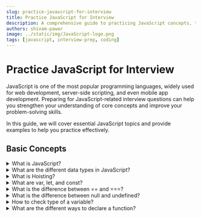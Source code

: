 ```yaml
---
slug: practice-javascript-for-interview
title: Practice JavaScript for Interview
description: A comprehensive guide to practicing JavaScript concepts, techniques, and problem-solving strategies for coding interviews. This guide is designed to help developers strengthen their understanding of JavaScript fundamentals, advanced topics, and common interview patterns.
authors: shivam-pawar
image: ../static/img/JavaScript-logo.png
tags: [javascript, interview-prep, coding]
---
```


# Practice JavaScript for Interview

JavaScript is one of the most popular programming languages, widely used for web development, server-side scripting, and even mobile app development. Preparing for JavaScript-related interview questions can help you strengthen your understanding of core concepts and improve your problem-solving skills.

In this guide, we will cover essential JavaScript topics and provide examples to help you practice effectively.

<!--truncate-->

## Basic Concepts
<details>
  <summary>What is JavaScript?</summary>

  JavaScript is a **lightweight**, **interpreted** scripting language primarily used for creating **interactive web pages**.

  It is **single-threaded** with asynchronous capabilities using callbacks, promises, and **async/await**.
</details>

<details>
  <summary>What are the different data types in JavaScript?</summary>

  <ul>
    <li>Primitive types: <code>String</code>, <code>Number</code>, <code>Boolean</code>, <code>Null</code>, <code>Undefined</code>, <code>Symbol</code>, <code>BigInt</code>.</li>
    <li>Non-primitive: <code>Object</code> (including Arrays and Functions).</li>
  </ul>
</details>

<details>
  <summary>What is Hoisting?</summary>

  Hoisting is a JavaScript mechanism where variables and functions are moved to the top of their containing scope (either function or global scope) during the compilation phase, before the code is executed.

  This means you can use certain variables and functions before they are actually declared in the code.

  **Function Hoisting**  

  Function declarations are hoisted with their full definition, so they can be called before they're written in the code. 

  ```javascript
  sayHello(); // Output: Hello!

  function sayHello() {
    console.log("Hello!");
  }
  ```

  **Variable Hoisting - `var`**  

  `var` declarations are hoisted, but only the declaration, not the initialization. Its value remains `undefined` until the assignment is reached.
  ```javascript
  console.log(x); // Output: undefined
  var x = 10;
  ```

  **Variable Hoisting - `let` or `const`**  

  `let` and `const` are also hoisted, but they are in the **Temporal Dead Zone (TDZ)** from the start of the block until the declaration is encountered, so accessing them before that throws an error (`ReferenceError`).
  ```javascript
  console.log(y); // ❌ ReferenceError: Cannot access 'y' before initialization.
  let y = 20;
  ```
</details>

<details>
  <summary>What are var, let, and const?</summary>

  These are the three ways to declare variables in JavaScript:

  **`var`**  
  Function-scoped.  
  Can be re-declared and updated.  
  Hoisted but initialized with `undefined`.  
  Not recommended due to potential scoping issues.  

  ```javascript
  var x = 10;
  console.log(x); // Output: 10
  ```

  **`let`**   
  Block-scoped.  
  Cannot be re-declared in the same scope but can be updated.  
  Hoisted but in the Temporal Dead Zone (TDZ) until declared.

  ```javascript
  let y = 20;
  y = 30; // Allowed
  console.log(y); // Output: 30
  ```

  **`const`**  
    Block-scoped.  
    Cannot be re-declared or updated (immutable reference).  
    Hoisted but in the Temporal Dead Zone (TDZ) until declared.

  ```javascript
  const z = 40;
  // z = 50; // ❌ TypeError: Assignment to constant variable.
  console.log(z); // Output: 40
  ```

  **Key Differences**  
    Use `let` for variables that will change.  
    Use `const` for variables that won't change.  
    Avoid `var` unless necessary for legacy code.  
</details>

<details>
  <summary>What is the difference between == and ===?</summary>
  
  **`==` (Equality Operator)**  
  Compares two values for equality after converting both values to a common type (`type coercion`).  
  ```javascript
  console.log(5 == "5"); // Output: true
  console.log(null == undefined); // Output: true
  ```

  **`===` (Strict Equality Operator)**  
  Compares two values for equality without performing `type coercion`.  
  Both the value and the type must be the same.  
  ```javascript
  console.log(5 === "5"); // Output: false
  console.log(null === undefined); // Output: false
  ```

  **Key Difference**  
  Use `===` to avoid unexpected results caused by type coercion.  
  Prefer `===` over `==` for stricter and more predictable comparisons.
</details>

<details>
  <summary>What is the difference between null and undefined?</summary>

  **`null`**  
  Represents the intentional absence of any object value.  
  It is an assignment value that can be explicitly set to indicate "no value."  
  ```javascript
  let a = null;
  console.log(a); // Output: null
  ```

  **`undefined`**  
  Represents a variable that has been declared but not yet assigned a value.  
  It is the default value for uninitialized variables.  
  ```javascript
  let b;
  console.log(b); // Output: undefined
  ```

  **Key Differences**    
  `null` is an object, while `undefined` is a type.  
  `null` must be explicitly assigned, whereas `undefined` is the default state of uninitialized variables.    
  Use `null` when you want to explicitly indicate "no value."    
  Avoid assigning `undefined` manually; let JavaScript handle it.

  **Comparison**  
  ```javascript
  console.log(null == undefined); // Output: true (loose equality)
  console.log(null === undefined); // Output: false (strict equality)
  ```
</details>

<details>
<summary>How to check type of a variable?</summary>

You can check the type of a variable in JavaScript using the `typeof` operator. It returns a string indicating the type of the operand.

**Examples**  
```javascript
console.log(typeof "Hello"); // Output: "string"
console.log(typeof 42); // Output: "number"
console.log(typeof true); // Output: "boolean"
console.log(typeof undefined); // Output: "undefined"
console.log(typeof null); // Output: "object" 
console.log(typeof {}); // Output: "object"
console.log(typeof []); // Output: "object" // Arrays are also objects
console.log(typeof function() {}); // Output: "function"
```

**Special Cases**    
  `null` is considered an object due to a bug in the initial implementation of JavaScript. Use `x === null` to check for `null` explicitly.  
  To differentiate between arrays and objects, use `Array.isArray()`:
  ```javascript
  console.log(Array.isArray([])); // Output: true
  console.log(Array.isArray({})); // Output: false
  ```

**Best Practices**  
Use `typeof` for primitive types.  
Use `Array.isArray()` to check for arrays.  
Use `instanceof` to check for specific object types:
```javascript
console.log([] instanceof Array); // Output: true
console.log({} instanceof Object); // Output: true
```
</details>

<details>
  <summary>What are the different ways to declare a function?</summary>

  JavaScript provides several ways to declare functions:

  **1. Function Declaration**  
  A named function that can be called before its declaration due to hoisting.
  ```javascript
  function greet() {
    console.log("Hello!");
  }
  greet(); // Output: Hello!
  ```

  **2. Function Expression**  
  A function assigned to a variable. It is not hoisted, so it cannot be called before its definition.
  ```javascript
  const greet = function() {
    console.log("Hello!");
  };
  greet(); // Output: Hello!
  ```

  **3. Arrow Function**  
  A concise syntax introduced in ES6. It does not have its own `this` or `arguments`.
  ```javascript
  const greet = () => {
    console.log("Hello!");
  };
  greet(); // Output: Hello!
  ```

  **4. Immediately Invoked Function Expression (IIFE)**  
  A function that is executed immediately after its definition.
  ```javascript
  (function() {
    console.log("Hello!");
  })(); // Output: Hello!
  ```

  **5. Constructor Function**  
  A function used to create objects. It is invoked using the `new` keyword.
  ```javascript
  function Person(name) {
    this.name = name;
  }
  const person = new Person("John");
  console.log(person.name); // Output: John
  ```

  **6. Generator Function**  
  A function that can pause and resume its execution using the `yield` keyword.
  ```javascript
  function* generator() {
    yield 1;
    yield 2;
    yield 3;
  }
  const gen = generator();
  console.log(gen.next().value); // Output: 1
  ```

  **Key Differences**  
  - Use function declarations for reusable named functions.
  - Use function expressions or arrow functions for inline or callback functions.
  - Use IIFE for code that needs to run immediately.
  - Use constructor functions or classes for object creation.
  - Use generator functions for managing asynchronous or iterative processes.
</details>

